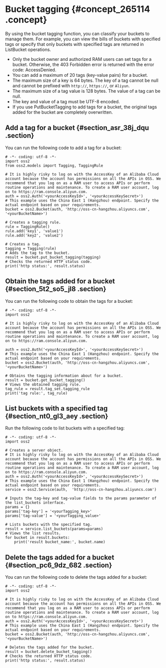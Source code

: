 # Bucket tagging {#concept_265114 .concept}

By using the bucket tagging function, you can classify your buckets to manage them. For example, you can view the bills of buckets with specified tags or specify that only buckets with specified tags are returned in ListBucket operations.

-   Only the bucket owner and authorized RAM users can set tags for a bucket. Otherwise, the 403 Forbidden error is returned with the error code: AccessDenied.
-   You can add a maximum of 20 tags \(key-value pairs\) for a bucket.
-   The maximum size of a key is 64 bytes. The key of a tag cannot be null and cannot be prefixed with `http://`, `https://`, or `Aliyun`.
-   The maximum size of a tag value is 128 bytes. The value of a tag can be null.
-   The key and value of a tag must be UTF-8 encoded.
-   If you use PutBucketTagging to add tags for a bucket, the original tags added for the bucket are completely overwritten.

## Add a tag for a bucket {#section_asr_38j_dqu .section}

You can run the following code to add a tag for a bucket:

``` {#codeblock_bvo_avf_ojs}
# -*- coding: utf-8 -*-
import oss2
from oss2.models import Tagging, TaggingRule

# It is highly risky to log on with the AccessKey of an Alibaba Cloud account because the account has permissions on all the APIs in OSS. We recommend that you log on as a RAM user to access APIs or perform routine operations and maintenance. To create a RAM user account, log on to https://ram.console.aliyun.com.
auth = oss2.Auth('<yourAccessKeyId>', '<yourAccessKeySecret>')
# This example uses the China East 1 (Hangzhou) endpoint. Specify the actual endpoint based on your requirements.
bucket = oss2.Bucket(auth, 'http://oss-cn-hangzhou.aliyuncs.com', '<yourBucketName>')

# Creates a tagging rule.
rule = TaggingRule()
rule.add('key1', 'value1')
rule.add('key2', 'value2')

# Creates a tag.
tagging = Tagging(rule)
# Adds the tag to the bucket.
result = bucket.put_bucket_tagging(tagging)
# Checks the returned HTTP status code.
print('http status:', result.status)
```

## Obtain the tags added for a bucket {#section_5t2_so5_jl8 .section}

You can run the following code to obtain the tags for a bucket:

``` {#codeblock_pm3_rii_byw}
# -*- coding: utf-8 -*-
import oss2

# It is highly risky to log on with the AccessKey of an Alibaba Cloud account because the account has permissions on all the APIs in OSS. We recommend that you log on as a RAM user to access APIs or perform routine operations and maintenance. To create a RAM user account, log on to https://ram.console.aliyun.com.

auth = oss2.Auth('<yourAccessKeyId>', '<yourAccessKeySecret>')
# This example uses the China East 1 (Hangzhou) endpoint. Specify the actual endpoint based on your requirements.
bucket = oss2.Bucket(auth, 'http://oss-cn-hangzhou.aliyuncs.com', '<yourBucketName>')

# Obtains the tagging information about for a bucket.
result = bucket.get_bucket_tagging()
# Views the obtained tagging rule.
tag_rule = result.tag_set.tagging_rule
print('tag rule:', tag_rule)
```

## List buckets with a specified tag {#section_nt0_gl3_aey .section}

Run the following code to list buckets with a specified tag:

``` {#codeblock_owg_ora_n24}
# -*- coding: utf-8 -*-
import oss2

# Creates a server object.
# It is highly risky to log on with the AccessKey of an Alibaba Cloud account because the account has permissions on all the APIs in OSS. We recommend that you log on as a RAM user to access APIs or perform routine operations and maintenance. To create a RAM user account, log on to https://ram.console.aliyun.com.
auth = oss2.Auth('<yourAccessKeyId>', '<yourAccessKeySecret>')
# This example uses the China East 1 (Hangzhou) endpoint. Specify the actual endpoint based on your requirements.
service = oss2.Service(auth,  'http://oss-cn-hangzhou.aliyuncs.com')

# Inputs the tag-key and tag-value fields to the params parameter of the list_buckets interface.
params = {}
params['tag-key'] = '<yourTagging_key>'
params['tag-value'] = '<yourTagging_value>'

# Lists buckets with the specified tag.
result = service.list_buckets(params=params)
# Views the list results.
for bucket in result.buckets:
    print('result bucket_name:', bucket.name)
```

## Delete the tags added for a bucket {#section_pc6_9dz_682 .section}

You can run the following code to delete the tags added for a bucket:

``` {#codeblock_9v2_onq_jmd}
# -*- coding: utf-8 -*-
import oss2

# It is highly risky to log on with the AccessKey of an Alibaba Cloud account because the account has permissions on all the APIs in OSS. We recommend that you log on as a RAM user to access APIs or perform routine operations and maintenance. To create a RAM user account, log on to https://ram.console.aliyun.com.
auth = oss2.Auth('<yourAccessKeyId>', '<yourAccessKeySecret>')
# This example uses the China East 1 (Hangzhou) endpoint. Specify the actual endpoint based on your requirements.
bucket = oss2.Bucket(auth, 'http://oss-cn-hangzhou.aliyuncs.com', '<yourBucketName>')

# Deletes the tags added for the bucket.
result = bucket.delete_bucket_tagging()
# Checks the returned HTTP status code.
print('http status:', result.status)
```

